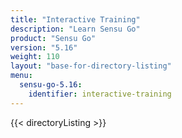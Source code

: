 ```yaml
---
title: "Interactive Training"
description: "Learn Sensu Go"
product: "Sensu Go"
version: "5.16"
weight: 110
layout: "base-for-directory-listing"
menu:
  sensu-go-5.16:
    identifier: interactive-training
---
```


{{< directoryListing >}}
